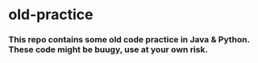 # old-practice

### This repo contains some old code practice in Java & Python. These code might be buugy, use at your own risk.
